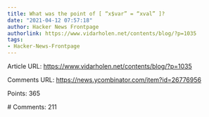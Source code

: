 ```yaml
---
title: What was the point of [ “x$var” = “xval” ]?
date: "2021-04-12 07:57:18"
author: Hacker News Frontpage
authorlink: https://www.vidarholen.net/contents/blog/?p=1035
tags:
- Hacker-News-Frontpage
---
```


<p>Article URL: <a href="https://www.vidarholen.net/contents/blog/?p=1035">https://www.vidarholen.net/contents/blog/?p=1035</a></p>
<p>Comments URL: <a href="https://news.ycombinator.com/item?id=26776956">https://news.ycombinator.com/item?id=26776956</a></p>
<p>Points: 365</p>
<p># Comments: 211</p>
